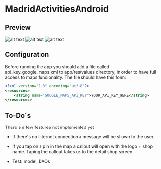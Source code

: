 # MadridActivitiesAndroid

## Preview
![alt text](https://imgur.com/a/mPuRb "Initial menu")
![alt text](https://imgur.com/a/QJr0i "Activities Activity")
![alt text](https://imgur.com/a/eO3MO "Activities Detail Activity")


## Configuration
Before running the app you should add a file called api_key_google_maps.xml to app/res/values directory, in order to have full access to maps funcionality.
The file should have this form:

```xml
<?xml version="1.0" encoding="utf-8"?>
<resources>
    <string name="GOOGLE_MAPS_API_KEY">YOUR_API_KEY_HERE</string>
</resources>
```


## To-Do´s

There´s a few features not implemented yet

* If there's no Internet connection a message will be shown to the user.

* If you tap on a pin in the map a callout will open with the logo +
shop name. Taping the callout takes us to the detail shop screen.

* Test: model, DAOs
